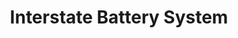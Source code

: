 ---
title: "Interstate Battery System"
url: /farmington/interstate-battery-system/
shop: Allgemein
---